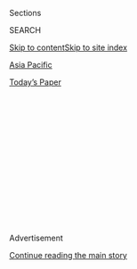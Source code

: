 <div id="app">

<div>

<div>

<div>

<div class="NYTAppHideMasthead css-1q2w90k e1suatyy0">

<div class="section css-ui9rw0 e1suatyy2">

<div class="css-eph4ug er09x8g0">

<div class="css-6n7j50">

</div>

<span class="css-1dv1kvn">Sections</span>

<div class="css-10488qs">

<span class="css-1dv1kvn">SEARCH</span>

</div>

[Skip to content](#site-content)[Skip to site index](#site-index)

</div>

<div id="masthead-section-label" class="css-1wr3we4 eaxe0e00">

[Asia
Pacific](https://www.nytimes.com/section/world/asia)

</div>

<div class="css-10698na e1huz5gh0">

</div>

</div>

<div id="masthead-bar-one" class="section hasLinks css-15hmgas e1csuq9d3">

<div class="css-uqyvli e1csuq9d0">

</div>

<div class="css-1uqjmks e1csuq9d1">

</div>

<div class="css-9e9ivx">

[](https://myaccount.nytimes.com/auth/login?response_type=cookie&client_id=vi)

</div>

<div class="css-1bvtpon e1csuq9d2">

[Today’s
Paper](https://www.nytimes.com/section/todayspaper)

</div>

</div>

</div>

</div>

<div data-aria-hidden="false">

<div id="site-content" data-role="main">

<div>

<div class="css-1aor85t" style="opacity:0.000000001;z-index:-1;visibility:hidden">

<div class="css-1hqnpie">

<div class="css-epjblv">

<span class="css-17xtcya">[Asia
Pacific](/section/world/asia)</span><span class="css-x15j1o">|</span><span class="css-fwqvlz">India
Gay Sex Ban Is Struck Down. ‘Indefensible,’ Court
Says.</span>

</div>

<div class="css-k008qs">

<div class="css-1iwv8en">

<span class="css-18z7m18"></span>

<div>

</div>

</div>

<span class="css-1n6z4y">https://nyti.ms/2CnBJQR</span>

<div class="css-1705lsu">

<div class="css-4xjgmj">

<div class="css-4skfbu" data-role="toolbar" data-aria-label="Social Media Share buttons, Save button, and Comments Panel with current comment count" data-testid="share-tools">

  - 
  - 
  - 
  - 
    
    <div class="css-6n7j50">
    
    </div>

  - 
  - 

</div>

</div>

</div>

</div>

</div>

</div>

<div id="NYT_TOP_BANNER_REGION" class="css-13pd83m">

</div>

<div id="top-wrapper" class="css-1sy8kpn">

<div id="top-slug" class="css-l9onyx">

Advertisement

</div>

[Continue reading the main
story](#after-top)

<div class="ad top-wrapper" style="text-align:center;height:100%;display:block;min-height:250px">

<div id="top" class="place-ad" data-position="top" data-size-key="top">

</div>

</div>

<div id="after-top">

</div>

</div>

<div id="sponsor-wrapper" class="css-1hyfx7x">

<div id="sponsor-slug" class="css-19vbshk">

Supported by

</div>

[Continue reading the main
story](#after-sponsor)

<div id="sponsor" class="ad sponsor-wrapper" style="text-align:center;height:100%;display:block">

</div>

<div id="after-sponsor">

</div>

</div>

<div class="css-1vkm6nb ehdk2mb0">

# India Gay Sex Ban Is Struck Down. ‘Indefensible,’ Court Says.

</div>

![<span class="css-16f3y1r e13ogyst0">The Supreme Court struck down a
colonial-era ban on gay sex that had been used to blackmail, harass and
sexually assault L.G.B.T.Q.
Indians.</span><span class="css-cch8ym"><span class="css-1dv1kvn">Credit</span><span class="css-cnj6d5 e1z0qqy90" itemprop="copyrightHolder"><span class="css-1ly73wi e1tej78p0">Credit...</span><span>Francis
Mascarenhas/Reuters</span></span></span>](https://static01.nyt.com/images/2018/09/07/world/07india-gay-1sub/07india-gay-1sub-videoSixteenByNine3000.jpg)

<div class="css-xt80pu e12qa4dv0">

<div class="css-18e8msd">

<div class="css-vp77d3 epjyd6m0">

<div class="css-1baulvz">

By [<span class="css-1baulvz" itemprop="name">Jeffrey
Gettleman</span>](https://www.nytimes.com/by/jeffrey-gettleman),
[<span class="css-1baulvz" itemprop="name">Kai
Schultz</span>](https://www.nytimes.com/by/kai-schultz) and
[<span class="css-1baulvz last-byline" itemprop="name">Suhasini
Raj</span>](https://www.nytimes.com/by/suhasini-raj)

</div>

</div>

  - Sept. 6,
    2018

  - 
    
    <div class="css-4xjgmj">
    
    <div class="css-d8bdto" data-role="toolbar" data-aria-label="Social Media Share buttons, Save button, and Comments Panel with current comment count" data-testid="share-tools">
    
      - 
      - 
      - 
      - 
        
        <div class="css-6n7j50">
        
        </div>
    
      - 
      - 
    
    </div>
    
    </div>

</div>

<div class="css-tk9fsr">

[Leer en
español](https://www.nytimes.com/es/2018/09/06/india-prohibicion-sexo-gay/ "Read in Spanish")

</div>

</div>

<div class="section meteredContent css-1r7ky0e" name="articleBody" itemprop="articleBody">

<div class="css-1fanzo5 StoryBodyCompanionColumn">

<div class="css-53u6y8">

NEW DELHI — India’s Supreme Court on Thursday unanimously struck down
one of the world’s oldest bans on consensual gay sex, a groundbreaking
victory for gay rights that buried one of the most glaring vestiges of
India’s colonial past.

After weeks of deliberation by the court and decades of struggle by gay
Indians, Chief Justice Dipak Misra said the law was “irrational,
indefensible and manifestly arbitrary.”

News of the decision instantly shot around India. On the steps of an
iconic courthouse in Bangalore, people danced, kissed and hugged
tightly, eyes closed. In Mumbai, India’s pulsating commercial capital,
human rights activists showered themselves in a blizzard of confetti.

The justices eagerly went further than simply decriminalizing gay sex.
From now on, they ruled, gay Indians are to be accorded all the
protections of the Constitution.

</div>

</div>

<div class="css-1fanzo5 StoryBodyCompanionColumn">

<div class="css-53u6y8">

“This ruling is hugely significant,” said Meenakshi Ganguly, the South
Asia director for Human Rights Watch. With restrictions on gay rights
toppling in country after country, the ruling in India, the world’s
second-most-populous nation, may encourage still more nations to act,
she said.

Still, however historic the ruling of the court, considered a liberal
counterweight to the conservative politics sweeping India, gay people
here know that their landscape remains treacherous. Changing a law is
one thing — changing deeply held mind-sets another. And few suggested
that other major victories, like same-sex marriage, were on the near
horizon.

Many Indians are extremely socially conservative, going to great lengths
to arrange marriages with the right families, of the right castes. Loved
ones who try to rebel are often ostracized. Countless gays have been
shunned by their parents and persecuted by society.

Much of this may also be true in other parts of the world. But what made
India stand out from most — at least until Thursday — was its
application of an anachronistic law drawn up by British colonizers
during the Victorian era and kept on the books for 150 years.

The law banned sex considered “against the order of nature,” and
thousands of people were prosecuted under it. But for gays in India,
prison was only one of the risks. The law was often used as a cudgel to
intimidate, blackmail and abuse.

</div>

</div>

<div class="css-1fanzo5 StoryBodyCompanionColumn">

<div class="css-53u6y8">

Just to file the legal challenge that led to Thursday’s ruling was an
act of bravery. The more than two dozen petitioners, who included gay,
lesbian, bisexual and transgender people, could have been rounded up and
arrested simply for identifying themselves as gay and coming forward.

</div>

</div>

<div class="css-79elbk" data-testid="photoviewer-wrapper">

<div class="css-z3e15g" data-testid="photoviewer-wrapper-hidden">

</div>

<div class="css-1a48zt4 ehw59r15" data-testid="photoviewer-children">

![<span class="css-16f3y1r e13ogyst0" data-aria-hidden="true">A pride
march last year in New Delhi. Acceptance of gay, lesbian and transgender
people has grown in India, but the law known as Section 377 discouraged
countless people from coming
out.</span><span class="css-cnj6d5 e1z0qqy90" itemprop="copyrightHolder"><span class="css-1ly73wi e1tej78p0">Credit...</span><span>Rebecca
Conway for The New York
Times</span></span>](https://static01.nyt.com/images/2018/09/07/world/07india-gay-1/merlin_130126955_7be4d86c-57c8-4b68-9f1e-43a862454165-articleLarge.jpg?quality=75&auto=webp&disable=upscale)

</div>

</div>

<div class="css-1fanzo5 StoryBodyCompanionColumn">

<div class="css-53u6y8">

On Thursday, conservative Christians, Muslims and Hindus, who often find
themselves at odds with one another, blasted the ruling as shameful and
vowed to fight it.

“We are giving credibility and legitimacy to mentally sick people,” said
Swami Chakrapani, president of All India Hindu Mahasabha, a conservative
group.

Gay activists said they needed to move carefully. The next step, they
said, will be to push for more equality in the workplace. Gay marriage,
they said, is still a long way off.

In their ruling, the justices said homosexuality was “natural.” They
also said that the Indian Constitution was not a “collection of mere
dead letters,” and that it should evolve with time.

The court did not rule that the law being challenged, known as Section
377, should be excised altogether. It can still be used, it said, in
cases of bestiality, for instance. But it can no longer be applied to
consensual gay sex.

</div>

</div>

<div class="css-1fanzo5 StoryBodyCompanionColumn">

<div class="css-53u6y8">

The justices seemed moved by the stories they heard from the petitioners
about harassment, blackmail, abuse and persecution.

“History owes an apology to members of the community for the delay in
ensuring their rights,” Justice Indu Malhotra said.

Menaka Guruswamy, one of the lead lawyers representing gay petitioners,
said that the court’s extension of nondiscrimination principles to gay
people had laid a “very powerful foundation.”

“This decision,” she said, is basically saying: ‘You are not alone. The
court stands with you. The Constitution stands with you. And therefore
your country stands with you.’”

As the justices spoke, the crowd in the courtroom tried to remain
composed. Outside, a cheer went up and people
hugged.

</div>

</div>

<div class="css-79elbk" data-testid="photoviewer-wrapper">

<div class="css-z3e15g" data-testid="photoviewer-wrapper-hidden">

</div>

<div class="css-1a48zt4 ehw59r15" data-testid="photoviewer-children">

<div class="css-1xdhyk6 erfvjey0">

<span class="css-1ly73wi e1tej78p0">Image</span>

<div class="css-zjzyr8">

<div data-testid="lazyimage-container" style="height:257.77777777777777px">

</div>

</div>

</div>

<span class="css-16f3y1r e13ogyst0" data-aria-hidden="true">Menaka
Guruswamy, a lawyer for the petitioners, urged the Supreme Court to
consider the effect that ending the law would have on gay people in
their 20s. “Tell my young clients that their lives will be different,”
she
said.</span><span class="css-cnj6d5 e1z0qqy90" itemprop="copyrightHolder"><span class="css-1ly73wi e1tej78p0">Credit...</span><span>Vivek
Singh for The New York Times</span></span>

</div>

</div>

<div class="css-1fanzo5 StoryBodyCompanionColumn">

<div class="css-53u6y8">

India has a complicated record on gay issues. Its dominant religion,
Hinduism, is actually quite permissive of same-sex love. Centuries-old
Hindu temples depict erotic encounters between members of the same sex,
and in some Hindu myths, men become pregnant. In others, transgender
people are given special status and praised for being loyal.

</div>

</div>

<div class="css-1fanzo5 StoryBodyCompanionColumn">

<div class="css-53u6y8">

But that culture of tolerance changed drastically under British rule.
India was intensely colonized during the height of the Victorian era,
when the British Empire was at its peak and the social mores in England
were austere.  

In the 1860s, the British introduced Section 377 of the Indian Penal
Code, imposing up to a life sentence on “whoever voluntarily has carnal
intercourse against the order of nature.” The law was usually enforced
in cases of sex between men, but it officially extended to anybody
caught having anal or oral sex.

Though in recent years more gay Indians have come out, and acceptance of
gay, lesbian and transgender people has grown to some degree, the fact
that intimate behavior was still criminalized created much shame.

[In hearings in
July](https://www.nytimes.com/2018/07/10/world/asia/india-gay-decriminalization.html?rref=collection%2Fbyline%2Fkai-schultz&action=click&contentCollection=undefined&region=stream&module=stream_unit&version=latest&contentPlacement=6&pgtype=collection),
lawyers argued that the law was out of sync with the times and legally
inconsistent with other recent court rulings, including one made last
year that guaranteed the constitutional right to privacy.

They pointed to similar hoary laws that had been toppled in the United
States, Canada, England and Nepal, India’s smaller and poorer neighbor.
And they went beyond classic legal arguments.

Ms. Guruswamy spoke of the decades-long relationship between two older
petitioners, Navtej Singh Johar and Sunil Mehra, and the sacrifices they
had made in their personal and professional lives to keep their
partnership secret.

Ms. Guruswamy encouraged the judges to think of all the young gay people
who did not want to follow that same road and spend their lives hiding
who they really were.

</div>

</div>

<div class="css-1fanzo5 StoryBodyCompanionColumn">

<div class="css-53u6y8">

“Tell my young clients that their lives will be different,” she pleaded.
“The recognition of equal citizenship, that is the business of life, so
that they know they are loved, protected.”

Interestingly, India’s leading politicians, who usually never resist an
opportunity to weigh in on a hot issue, have mostly stayed out of the
debate.

</div>

</div>

<div class="css-79elbk" data-testid="photoviewer-wrapper">

<div class="css-z3e15g" data-testid="photoviewer-wrapper-hidden">

</div>

<div class="css-1a48zt4 ehw59r15" data-testid="photoviewer-children">

<div class="css-1xdhyk6 erfvjey0">

<span class="css-1ly73wi e1tej78p0">Image</span>

<div class="css-zjzyr8">

<div data-testid="lazyimage-container" style="height:275.82222222222225px">

</div>

</div>

</div>

<span class="css-16f3y1r e13ogyst0" data-aria-hidden="true">Ritu Dalmia,
a celebrity chef, was one of the initial group of petitioners who
challenged the law. Dozens more joined them as the hearings
approached.</span><span class="css-cnj6d5 e1z0qqy90" itemprop="copyrightHolder"><span class="css-1ly73wi e1tej78p0">Credit...</span><span>Vivek
Singh for The New York Times</span></span>

</div>

</div>

<div class="css-1fanzo5 StoryBodyCompanionColumn">

<div class="css-53u6y8">

Prime Minister Narendra Modi has said very little about gay rights,
despite the conservative stance of his governing Bharatiya Janata Party
on many social issues. The central government announced in July that it
was [not going to take a
position](https://timesofindia.indiatimes.com/india/decriminalising-gay-sex-centre-says-it-will-leave-decision-to-wisdom-of-court/articleshow/64942900.cms)
on Section 377.

It was some of India’s Christian groups that put up the most aggressive
defense of the law. Lawyers for these groups argued that sexual
orientation was not innate and that decriminalizing gay sex would lead
to the transmission of H.I.V.

Prosecution under the law was relatively rare. In 2014, 1,148 complaints
were filed. In 2016, the number nearly doubled, to 2,187. That year,
over 1,600 cases were sent for trial.

Many gays feared that if they reported crimes like rape, they would be
the ones arrested. Some gay people shared stories about being raped by
police officers and then threatened with jail time if they ever came
forward.

</div>

</div>

<div class="css-1fanzo5 StoryBodyCompanionColumn">

<div class="css-53u6y8">

For several years, Section 377 was in the cross hairs, with the courts
going back and forth.

In 2009, a court in New Delhi ruled that the law could not be applied to
consensual sex. But Hindu, Muslim and Christian groups filed appeals in
the Supreme Court, and in 2013, the court
[restored](https://www.nytimes.com/2013/12/12/world/asia/court-restores-indias-ban-on-gay-sex.html)
the law, saying that Parliament, and not the courts, should take up the
issue. In its
[decision](https://www.scribd.com/doc/190888550/Naz-Section377-Supreme-Court)
that year, the Supreme Court said only a “minuscule fraction of the
country’s population constitute lesbians, gays, bisexuals or
transgenders.”

But gay activists did not give up. They regrouped and began looking for
people willing to serve as petitioners and endure the personal scrutiny
the case would bring. In 2016, five gay and lesbian Indians submitted a
writ petition challenging Section 377 on the basis that it violated
their rights to equality and liberty.

The initial group of petitioners in the latest challenge included Mr.
Johar, a dancer, and his partner, Mr. Mehra, a journalist; Ritu Dalmia,
a celebrity chef; Ayesha Kapur, a businesswoman; and Aman Nath, a
hotelier.

As the Supreme Court prepared to hear the case, more than 25 other
Indians with varied social and economic backgrounds joined them.

Among those to file a petition was Anurag Kalia, 25, an engineer living
in Bangalore, who was once so afraid to say the word “gay” that he
practiced doing so in front of the mirror.

“I used to whisper it,” he said.

As the court prepared to announce its verdict on Thursday, Mr. Kalia
checked his phone “like crazy,” he said. After the ruling, he stepped
out of his office for a few quiet moments, feeling ready to celebrate, a
bit numb, unsure of what the future held, but also feeling “relief,
relief.”

“It feels like there’s much more to come,” he said. “This is just the
first strike.”

</div>

</div>

</div>

<div>

</div>

<div>

</div>

<div>

</div>

<div>

<div id="bottom-wrapper" class="css-1ede5it">

<div id="bottom-slug" class="css-l9onyx">

Advertisement

</div>

[Continue reading the main
story](#after-bottom)

<div id="bottom" class="ad bottom-wrapper" style="text-align:center;height:100%;display:block;min-height:90px">

</div>

<div id="after-bottom">

</div>

</div>

</div>

</div>

</div>

## Site Index

<div>

</div>

## Site Information Navigation

  - [© <span>2020</span> <span>The New York Times
    Company</span>](https://help.nytimes.com/hc/en-us/articles/115014792127-Copyright-notice)

<!-- end list -->

  - [NYTCo](https://www.nytco.com/)
  - [Contact
    Us](https://help.nytimes.com/hc/en-us/articles/115015385887-Contact-Us)
  - [Work with us](https://www.nytco.com/careers/)
  - [Advertise](https://nytmediakit.com/)
  - [T Brand Studio](http://www.tbrandstudio.com/)
  - [Your Ad
    Choices](https://www.nytimes.com/privacy/cookie-policy#how-do-i-manage-trackers)
  - [Privacy](https://www.nytimes.com/privacy)
  - [Terms of
    Service](https://help.nytimes.com/hc/en-us/articles/115014893428-Terms-of-service)
  - [Terms of
    Sale](https://help.nytimes.com/hc/en-us/articles/115014893968-Terms-of-sale)
  - [Site
    Map](https://spiderbites.nytimes.com)
  - [Help](https://help.nytimes.com/hc/en-us)
  - [Subscriptions](https://www.nytimes.com/subscription?campaignId=37WXW)

</div>

</div>

</div>

</div>
